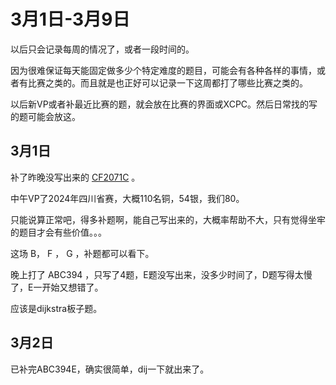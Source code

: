 # 3月1日-3月9日

以后只会记录每周的情况了，或者一段时间的。

因为很难保证每天能固定做多少个特定难度的题目，可能会有各种各样的事情，或者有比赛之类的。而且就是也正好可以记录一下这周都打了哪些比赛之类的。

以后新VP或者补最近比赛的题，就会放在比赛的界面或XCPC。然后日常找的写的题可能会放这。

## 3月1日

补了昨晚没写出来的 [CF2071C](https://codeforces.com/contest/2071/problem/C) 。

中午VP了2024年四川省赛，大概110名铜，54银，我们80。

只能说算正常吧，得多补题啊，能自己写出来的，大概率帮助不大，只有觉得坐牢的题目才会有些价值。。。

这场 B， F ， G ，补题都可以看下。

晚上打了 ABC394 ，只写了4题，E题没写出来，没多少时间了，D题写得太慢了，E一开始又想错了。

应该是dijkstra板子题。

## 3月2日

已补完ABC394E，确实很简单，dij一下就出来了。
